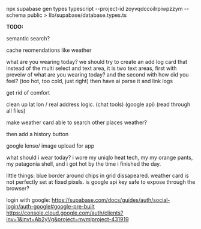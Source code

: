 npx supabase gen types typescript --project-id zoyvqdccoilrpiwpzzym --schema public > lib/supabase/database.types.ts


**TODO:**

semantic search?

cache reomendations like weather

what are you wearing today?
we should try to create an add log card that instead of the multi select and text area, it is two text areas, first with preveiw of what are you wearing today? and the second with how did you feel? (too hot, too cold, just right) then have ai parse it and link logs

get rid of comfort

clean up lat lon / real address logic. (chat tools) (google api) (read through all files)

make weather card able to search other places weather?

then add a history button

google lense/ image upload for app

what should i wear today?
i wore my uniqlo heat tech, my my orange pants, my patagonia shell, and i got hot by the time i finished the day.

little things: blue border around chips in grid dissapeared. weather card is not perfectly set at fixed pixels. is google api key safe to expose through the browser?


login with google:
https://supabase.com/docs/guides/auth/social-login/auth-google#google-pre-built
https://console.cloud.google.com/auth/clients?inv=1&invt=Ab2yVg&project=mymlproject-431919